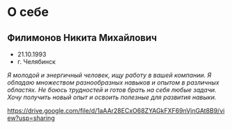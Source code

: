# О себе

## Филимонов Никита Михайлович 

- 21.10.1993
- г. Челябинск

_Я молодой и энергичный человек, ищу работу в вашей компании. Я обладаю множеством разнообразных навыков и опытом в различных областях. Не боюсь трудностей и готов брать на себя любые задачи. Хочу получить новый опыт и освоить полезные для развития навыки._

<img>https://drive.google.com/file/d/1aAAr28ECxO68ZYAGkFXF69nVjnGAt8B9/view?usp=sharing